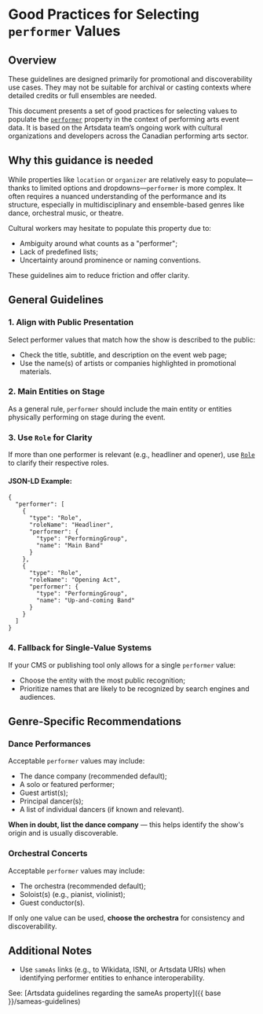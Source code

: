 # Good Practices for Selecting `performer` Values

## Overview

These guidelines are designed primarily for promotional and discoverability use cases. They may not be suitable for archival or casting contexts where detailed credits or full ensembles are needed.

This document presents a set of good practices for selecting values to populate the [`performer`](https://schema.org/performer) property in the context of performing arts event data. It is based on the Artsdata team’s ongoing work with cultural organizations and developers across the Canadian performing arts sector.

## Why this guidance is needed

While properties like `location` or `organizer` are relatively easy to populate—thanks to limited options and dropdowns—`performer` is more complex. It often requires a nuanced understanding of the performance and its structure, especially in multidisciplinary and ensemble-based genres like dance, orchestral music, or theatre.

Cultural workers may hesitate to populate this property due to:

- Ambiguity around what counts as a "performer";
- Lack of predefined lists;
- Uncertainty around prominence or naming conventions.

These guidelines aim to reduce friction and offer clarity.

## General Guidelines

### 1. Align with Public Presentation

Select performer values that match how the show is described to the public:

- Check the title, subtitle, and description on the event web page;
- Use the name(s) of artists or companies highlighted in promotional materials.

### 2. Main Entities on Stage

As a general rule, `performer` should include the main entity or entities physically performing on stage during the event.

### 3. Use `Role` for Clarity

If more than one performer is relevant (e.g., headliner and opener), use [`Role`](https://schema.org/Role) to clarify their respective roles.

#### JSON-LD Example:

```<--This is an excerpt from a fictitious event in JSON-LD !-->
{
  "performer": [
    {
      "type": "Role",
      "roleName": "Headliner",
      "performer": {
        "type": "PerformingGroup",
        "name": "Main Band"
      }
    },
    {
      "type": "Role",
      "roleName": "Opening Act",
      "performer": {
        "type": "PerformingGroup",
        "name": "Up-and-coming Band"
      }
    }
  ]
}

```

### 4. Fallback for Single-Value Systems

If your CMS or publishing tool only allows for a single `performer` value:

- Choose the entity with the most public recognition;
- Prioritize names that are likely to be recognized by search engines and audiences.

## Genre-Specific Recommendations

### Dance Performances

Acceptable `performer` values may include:

- The dance company (recommended default);
- A solo or featured performer;
- Guest artist(s);
- Principal dancer(s);
- A list of individual dancers (if known and relevant).

**When in doubt, list the dance company** — this helps identify the show's origin and is usually discoverable.

### Orchestral Concerts

Acceptable `performer` values may include:

- The orchestra (recommended default);
- Soloist(s) (e.g., pianist, violinist);
- Guest conductor(s).

If only one value can be used, **choose the orchestra** for consistency and discoverability.

## Additional Notes

- Use `sameAs` links (e.g., to Wikidata, ISNI, or Artsdata URIs) when identifying performer entities to enhance interoperability.

See: [Artsdata guidelines regarding the sameAs property]({{ base }}/sameas-guidelines)
